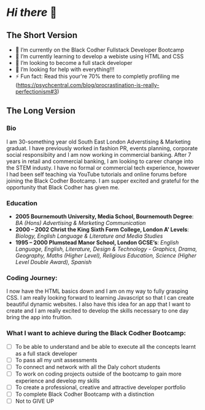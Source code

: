 # ***Hi there*** 👋


## **The Short Version**
- 🔭 I’m currently on the Black Codher Fullstack Developer Bootcamp
- 🌱 I’m currently learning to develop a webiste using HTML and CSS
- 👯 I’m looking to become a full stack developer
- 🤔 I’m looking for help with everything!!!
- ⚡ Fun fact: Read this your're 70% there to completly profiling me (https://psychcentral.com/blog/procrastination-is-really-perfectionism#3)


## **The Long Version**
### **Bio**
I am 30-something year old South East London Adverstising & Marketing graduat. I have previously worked in fashion PR, events planning, corporate social responsibiity and I am now working in commercial banking. After 7 years in retail and commercial banking, I am looking to career change into the STEM industy. I have no formal or commercial tech experience, however I had been self teaching via YouTube tutorials and online forums before joining the Black Codher Bootcamp. I am supper excited and grateful for the opportunity that Black Codher has given me.  

### **Education**
- **2005 Bournemouth University, Media School, Bournemouth Degree**: *BA (Hons) Advertising & Marketing Communication*
- **2000 – 2002 Christ the King Sixth Form College, London A’ Levels**: *Biology, English Language & Literature and Media Studies* 
- **1995 – 2000 Plumstead Manor School, London GCSE’s**: *English Language, English, Literature, Design & Technology - Graphics, Drama, Geography, Maths (Higher Level), Religious Education, Science (Higher Level Double Award), Spanish*

### Coding Journey:
I now have the HTML basics down and I am on my way to fully grasping CSS.  I am really looking forward to learning Javascript so that I can create beautiful dynamic websites. I also have this idea for an app that I want to create and I am really excited to develop the skills necessary to one day bring the app into fruition. 

### What I want to achieve during the Black Codher Bootcamp:
- [ ] To be able to understand and be able to execute all the concepts learnt as a full stack developer
- [ ] To pass all my unit assessments
- [ ] To connect and network with all the Daly cohort students
- [ ] To work on coding projects outside of the bootcamp to gain more experience and develop my skills
- [ ] To create a professional, creative and attractive developer portfolio
- [ ] To complete Black Codher Bootcamp with a distinction
- [ ] Not to GIVE UP
